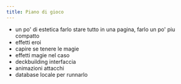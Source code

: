```yaml
--- 
title: Piano di gioco
---
```


- un po' di estetica
    farlo stare tutto in una pagina, farlo un po' piu compatto 
- effetti eroi 
- capire se tenere le magie 
- effetti magie nel caso 
- deckbuilding interfaccia
- animazioni attacchi
- database locale per runnarlo 